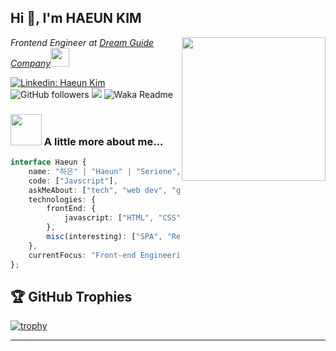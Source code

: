 <h2>Hi 👋, I'm HAEUN KIM </h2>
<img align='right' src="https://media.giphy.com/media/VOPK1BqsMEJRS/giphy.gif" width="230">
<p><em>Frontend Engineer at <a href="http://www.schoolcheck.net">Dream Guide Company</a><img src="https://media.giphy.com/media/11dR2hEgtN5KoM/giphy.gif" width="30"> 
</em></p>

[![Linkedin: Haeun Kim](https://img.shields.io/badge/-HaeunKim-blue?style=flat-square&logo=Linkedin&logoColor=white&link=https://www.linkedin.com/in/haeun-kims/)](https://www.linkedin.com/in/haeun-kims/)
![GitHub followers](https://img.shields.io/github/followers/haeunkims?label=Follow&style=social)
![](https://visitor-badge.glitch.me/badge?page_id=haeunkims)
![Waka Readme](https://github.com/anmol098/anmol098/workflows/Waka%20Readme/badge.svg)

### <img src="https://media.giphy.com/media/VgCDAzcKvsR6OM0uWg/giphy.gif" width="50"> A little more about me...  

```typescript
interface Haeun {
    name: "하은" | "Haeun" | "Seriene",
    code: ["Javscript"],
    askMeAbout: ["tech", "web dev", "gym💪"],
    technologies: {
        frontEnd: {
            javascript: ["HTML", "CSS", "JS"],
        },
        misc(interesting): ["SPA", "React", "FP", "Redux", "Relay", "Recoil", "UI/UX"],
    },
    currentFocus: "Front-end Engineering - for user friendly interface",
};

```
## 🏆 GitHub Trophies

[![trophy](https://github-profile-trophy.vercel.app/?username=haeunkims&theme=nord&column=7)](https://github.com/ryo-ma/github-profile-trophy)

---

<!--START_SECTION:waka-->
<!--END_SECTION:waka-->
